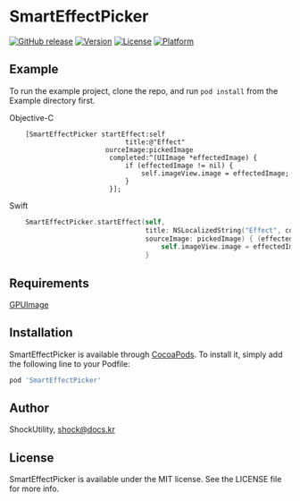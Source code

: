 # SmartEffectPicker

[![GitHub release](https://img.shields.io/github/release/ShockUtility/SmartEffectPicker.svg)](https://github.com/ShockUtility/SmartEffectPicker)
[![Version](https://img.shields.io/cocoapods/v/SmartEffectPicker.svg?style=flat)](http://cocoapods.org/pods/SmartEffectPicker)
[![License](https://img.shields.io/cocoapods/l/SmartEffectPicker.svg?style=flat)](http://cocoapods.org/pods/SmartEffectPicker)
[![Platform](https://img.shields.io/cocoapods/p/SmartEffectPicker.svg?style=flat)](http://cocoapods.org/pods/SmartEffectPicker)

## Example

To run the example project, clone the repo, and run `pod install` from the Example directory first.

Objective-C
```objc
    [SmartEffectPicker startEffect:self
                             title:@"Effect"
                        ourceImage:pickedImage
                         completed:^(UIImage *effectedImage) {
                             if (effectedImage != nil) {
                                 self.imageView.image = effectedImage;
                             }
                         }];
```
Swift
```swift
    SmartEffectPicker.startEffect(self,
                                  title: NSLocalizedString("Effect", comment: "Effect"),
                                  sourceImage: pickedImage) { (effectedImage) in
                                      self.imageView.image = effectedImage
                                  }
```

## Requirements

[GPUImage](https://github.com/BradLarson/GPUImage)

## Installation

SmartEffectPicker is available through [CocoaPods](http://cocoapods.org). To install
it, simply add the following line to your Podfile:

```ruby
pod 'SmartEffectPicker'
```

## Author

ShockUtility, shock@docs.kr

## License

SmartEffectPicker is available under the MIT license. See the LICENSE file for more info.
